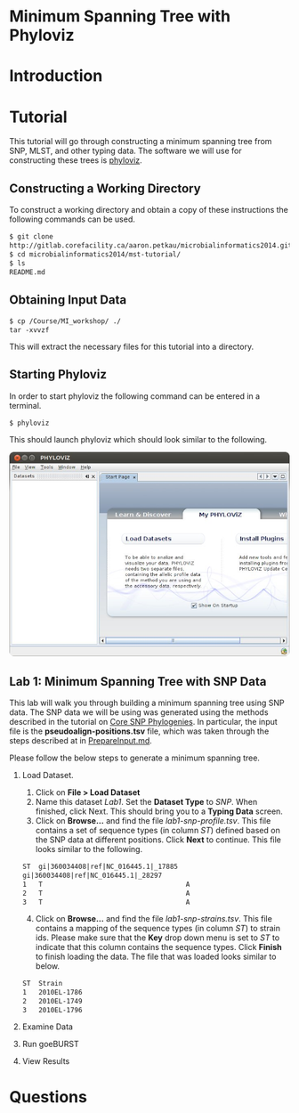 Minimum Spanning Tree with Phyloviz
===================================

Introduction
============

Tutorial
========

This tutorial will go through constructing a minimum spanning tree from SNP, MLST, and other typing data.  The software we will use for constructing these trees is [phyloviz](http://www.phyloviz.net).

Constructing a Working Directory
--------------------------------

To construct a working directory and obtain a copy of these instructions the following commands can be used.

	$ git clone http://gitlab.corefacility.ca/aaron.petkau/microbialinformatics2014.git
	$ cd microbialinformatics2014/mst-tutorial/
	$ ls
	README.md

Obtaining Input Data
--------------------

	$ cp /Course/MI_workshop/ ./
	tar -xvvzf 

This will extract the necessary files for this tutorial into a directory.

Starting Phyloviz
-----------------

In order to start phyloviz the following command can be entered in a terminal.

	$ phyloviz

This should launch phyloviz which should look similar to the following.

![images/phyloviz-start.jpg](images/phyloviz-start.jpg)

Lab 1: Minimum Spanning Tree with SNP Data
------------------------------------------

This lab will walk you through building a minimum spanning tree using SNP data.  The SNP data we will be using was generated using the methods described in the tutorial on [Core SNP Phylogenies](http://gitlab.corefacility.ca/aaron.petkau/microbialinformatics2014/blob/master/core-snp-tutorial/README.md).  In particular, the input file is the __pseudoalign-positions.tsv__ file, which was taken through the steps described at in [PrepareInput.md](PrepareInput.md).

Please follow the below steps to generate a minimum spanning tree.

1. Load Dataset.
    1. Click on **File > Load Dataset**
    2. Name this dataset *Lab1*.  Set the **Dataset Type** to *SNP*.  When finished, click Next.  This should bring you to a **Typing Data** screen.
    3. Click on **Browse...** and find the file *lab1-snp-profile.tsv*.  This file contains a set of sequence types (in column *ST*) defined based on the SNP data at different positions.  Click **Next** to continue.  This file looks similar to the following.
	
	```
	ST  gi|360034408|ref|NC_016445.1|_17885  gi|360034408|ref|NC_016445.1|_28297
	1   T                                    A
	2   T                                    A
	3   T                                    A
	```
	
    4. Click on **Browse...** and find the file *lab1-snp-strains.tsv*.  This file contains a mapping of the sequence types (in column *ST*) to strain ids.  Please make sure that the **Key** drop down menu is set to *ST* to indicate that this column contains the sequence types.  Click **Finish** to finish loading the data.  The file that was loaded looks similar to below.
	
	```
	ST  Strain
	1   2010EL-1786
	2   2010EL-1749
	3   2010EL-1796
	```
	
2. Examine Data
3. Run goeBURST
4. View Results

Questions
=========

